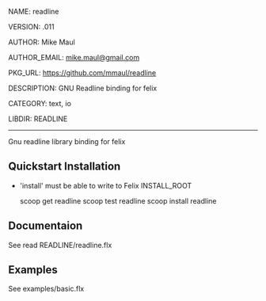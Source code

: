 NAME: readline

VERSION: .011  

AUTHOR: Mike Maul

AUTHOR_EMAIL: mike.maul@gmail.com

PKG_URL: https://github.com/mmaul/readline

DESCRIPTION: GNU Readline binding for felix

CATEGORY: text, io

LIBDIR: READLINE

-----
Gnu readline library binding for felix

## Quickstart Installation ##
* 'install' must be able to write to Felix INSTALL_ROOT

    scoop get readline
    scoop test readline
    scoop install readline

## Documentaion
See read READLINE/readline.flx

## Examples
See examples/basic.flx
